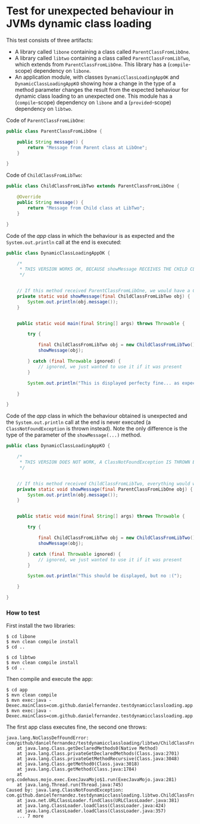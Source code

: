 # Test for unexpected behaviour in JVMs dynamic class loading

This test consists of three artifacts:

   * A library called `libone` containing a class called `ParentClassFromLibOne`.
   * A library called `libtwo` containing a class called `ParentClassFromLibTwo`, which extends from 
   `ParentClassFromLibOne`. This library has a (`compile`-scope) dependency on `libone`.
   * An application module, with classes `DynamicClassLoadingAppOK` and
   `DynamicClassLoadingAppKO` showing how a change in the type of a method
   parameter changes the result from the expected behaviour for dynamic
   class loading to an unexpected one. This module has a (`compile`-scope)
   dependency on `libone` and a (`provided`-scope) dependency on `libtwo`.

Code of `ParentClassFromLibOne`:

```java
public class ParentClassFromLibOne {

    public String message() {
        return "Message from Parent class at LibOne";
    }

}
```

Code of `ChildClassFromLibTwo`:

```java
public class ChildClassFromLibTwo extends ParentClassFromLibOne {

    @Override
    public String message() {
        return "Message from Child class at LibTwo";
    }

}

```

Code of the *app* class in which the behaviour is as expected
and the `System.out.println` call at the end is executed:

```java
public class DynamicClassLoadingAppOK {

    /*
     * THIS VERSION WORKS OK, BECAUSE showMessage RECEIVES THE CHILD CLASS AS A PARAMETER
     */


    // If this method received ParentClassFromLibOne, we would have a ClassNotFoundException
    private static void showMessage(final ChildClassFromLibTwo obj) {
        System.out.println(obj.message());
    }


    public static void main(final String[] args) throws Throwable {

        try {

            final ChildClassFromLibTwo obj = new ChildClassFromLibTwo();
            showMessage(obj);

        } catch (final Throwable ignored) {
            // ignored, we just wanted to use it if it was present
        }

        System.out.println("This is displayed perfecty fine... as expected.");

    }

}
```

Code of the *app* class in which the behaviour obtained is
unexpected and the `System.out.println` call at the end is
never executed (a `ClassNotFoundException` is thrown instead).
Note the only difference is the type of the parameter of the
`showMessage(...)` method.

```java
public class DynamicClassLoadingAppKO {

    /*
     * THIS VERSION DOES NOT WORK, A ClassNotFoundException IS THROWN BEFORE EVEN EXECUTING main()
     */


    // If this method received ChildClassFromLibTwo, everything would work OK!
    private static void showMessage(final ParentClassFromLibOne obj) {
        System.out.println(obj.message());
    }


    public static void main(final String[] args) throws Throwable {

        try {

            final ChildClassFromLibTwo obj = new ChildClassFromLibTwo();
            showMessage(obj);

        } catch (final Throwable ignored) {
            // ignored, we just wanted to use it if it was present
        }

        System.out.println("This should be displayed, but no :(");

    }

}
```

### How to test

First install the two libraries:

```
$ cd libone
$ mvn clean compile install
$ cd ..

$ cd libtwo
$ mvn clean compile install
$ cd ..
```

Then compile and execute the app:

```
$ cd app
$ mvn clean compile
$ mvn exec:java -Dexec.mainClass=com.github.danielfernandez.testdynamicclassloading.app.DynamicClassLoadingAppOK
$ mvn exec:java -Dexec.mainClass=com.github.danielfernandez.testdynamicclassloading.app.DynamicClassLoadingAppKO
```

The first app class executes fine, the second one throws:

```
java.lang.NoClassDefFoundError: com/github/danielfernandez/testdynamicclassloading/libtwo/ChildClassFromLibTwo
	at java.lang.Class.getDeclaredMethods0(Native Method)
	at java.lang.Class.privateGetDeclaredMethods(Class.java:2701)
	at java.lang.Class.privateGetMethodRecursive(Class.java:3048)
	at java.lang.Class.getMethod0(Class.java:3018)
	at java.lang.Class.getMethod(Class.java:1784)
	at org.codehaus.mojo.exec.ExecJavaMojo$1.run(ExecJavaMojo.java:281)
	at java.lang.Thread.run(Thread.java:745)
Caused by: java.lang.ClassNotFoundException: com.github.danielfernandez.testdynamicclassloading.libtwo.ChildClassFromLibTwo
	at java.net.URLClassLoader.findClass(URLClassLoader.java:381)
	at java.lang.ClassLoader.loadClass(ClassLoader.java:424)
	at java.lang.ClassLoader.loadClass(ClassLoader.java:357)
	... 7 more
```
